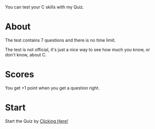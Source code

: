 You can test your C skills with my Quiz.
<h1>About</h1>
The test contains 7 questions and there is no time limit.
<p></p>
The test is not official, it's just a nice way to see how much you know, or don't know, about C.
<h1>Scores</h1>
You get +1 point when you get a question right.
<h1>Start</h1>
Start the Quiz by <a href="https://c.bledsquiz.repl.co/">Clicking Here!</a>
